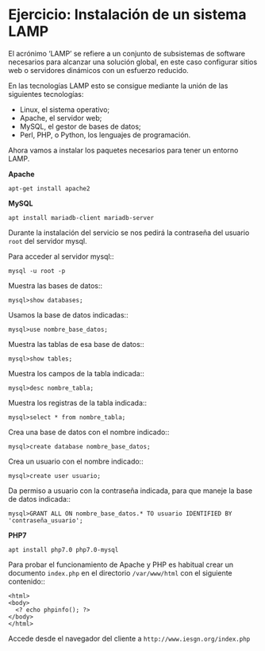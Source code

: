 # Ejercicio: Instalación de un sistema LAMP

El acrónimo ‘LAMP’ se refiere a un conjunto de subsistemas de software necesarios para alcanzar una solución global, en este caso configurar sitios web o servidores dinámicos con un esfuerzo reducido.

En las tecnologías LAMP esto se consigue mediante la unión de las siguientes tecnologías:

* Linux, el sistema operativo;
* Apache, el servidor web;
* MySQL, el gestor de bases de datos;
* Perl, PHP, o Python, los lenguajes de programación.

Ahora vamos a instalar los paquetes necesarios para tener un entorno LAMP.

**Apache**

  ``apt-get install apache2``

**MySQL**

  ``apt install mariadb-client mariadb-server``

Durante la instalación del servicio se nos pedirá la contraseña del usuario ``root`` del servidor mysql.

Para acceder al servidor mysql::

    mysql -u root -p

Muestra las bases de datos::

    mysql>show databases; 

Usamos la base de datos indicadas::

    mysql>use nombre_base_datos; 

Muestra las tablas de esa base de datos::

    mysql>show tables; 

Muestra los campos de la tabla indicada::

    mysql>desc nombre_tabla; 

Muestra los registras de la tabla indicada::

    mysql>select * from nombre_tabla; 

Crea una base de datos con el nombre indicado::

    mysql>create database nombre_base_datos;

Crea un usuario con el nombre indicado::

    mysql>create user usuario; 

Da permiso a usuario con la contraseña indicada, para que maneje la base de datos indicada::

    mysql>GRANT ALL ON nombre_base_datos.* TO usuario IDENTIFIED BY 'contraseña_usuario'; 

**PHP7**

  ``apt install php7.0 php7.0-mysql``

Para probar el funcionamiento de Apache y PHP es habitual crear un documento ``index.php`` en el directorio ``/var/www/html`` con el siguiente contenido::

    <html>
    <body>
      <? echo phpinfo(); ?>
    </body>
    </html>

Accede desde el navegador del cliente a ``http://www.iesgn.org/index.php``


